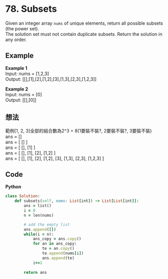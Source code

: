 # 78. Subsets
Given an integer array `nums` of unique elements, return all possible subsets (the power set).  
The solution set must not contain duplicate subsets. Return the solution in any order.  

 
## Example
**Example 1**  
Input: nums = [1,2,3]  
Output: [[],[1],[2],[1,2],[3],[1,3],[2,3],[1,2,3]]  

**Example 2**  
Input: nums = [0]  
Output: [[],[0]]  

## 想法
範例[1, 2, 3]全部的組合數為2^3 = 8(1要裝不裝?, 2要裝不裝?, 3要裝不裝)  
ans = []  
ans = [ [] ]  
ans = [ [], [1] ]  
ans = [ [], [1], [2], [1,2] ]  
ans = [ [], [1], [2], [1,2], [3], [1,3], [2,3], [1,2,3] ]  

## Code
**Python**
```ruby
class Solution:
    def subsets(self, nums: List[int]) -> List[List[int]]:
        ans = list()
        i = 0
        n = len(nums)

        # add the empty list
        ans.append([])
        while(i < n):
            ans_copy = ans.copy() 
            for an in ans_copy:
                te = an.copy()
                te.append(nums[i])
                ans.append(te)               
            i+=1
        
        return ans
```
